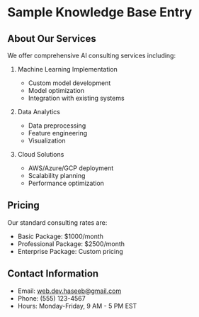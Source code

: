 # Sample Knowledge Base Entry

## About Our Services

We offer comprehensive AI consulting services including:

1. Machine Learning Implementation
   - Custom model development
   - Model optimization
   - Integration with existing systems

2. Data Analytics
   - Data preprocessing
   - Feature engineering
   - Visualization

3. Cloud Solutions
   - AWS/Azure/GCP deployment
   - Scalability planning
   - Performance optimization

## Pricing

Our standard consulting rates are:
- Basic Package: $1000/month
- Professional Package: $2500/month
- Enterprise Package: Custom pricing

## Contact Information

- Email: web.dev.haseeb@gmail.com
- Phone: (555) 123-4567
- Hours: Monday-Friday, 9 AM - 5 PM EST 